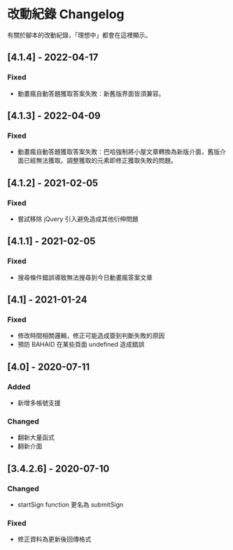# 改動紀錄 Changelog

有關於腳本的改動紀錄，「理想中」都會在這裡顯示。

## [4.1.4] - 2022-04-17
### Fixed
- 動畫瘋自動答題獲取答案失敗：新舊版界面皆須兼容。

## [4.1.3] - 2022-04-09
### Fixed
- 動畫瘋自動答題獲取答案失敗：巴哈強制將小屋文章轉換為新版介面，舊版介面已經無法獲取。調整獲取的元素即修正獲取失敗的問題。

## [4.1.2] - 2021-02-05
### Fixed
- 嘗試移除 jQuery 引入避免造成其他衍伸問題

## [4.1.1] - 2021-02-05
### Fixed
- 搜尋條件錯誤導致無法搜尋到今日動畫瘋答案文章

## [4.1] - 2021-01-24
### Fixed
- 修改時間相關邏輯，修正可能造成簽到判斷失敗的原因
- 預防 BAHAID 在某些頁面 undefined 造成錯誤

## [4.0] - 2020-07-11

### Added
- 新增多帳號支援

### Changed
- 翻新大量函式
- 翻新介面

## [3.4.2.6] - 2020-07-10

### Changed
- startSign function 更名為 submitSign

### Fixed
- 修正資料為更新後回傳格式
